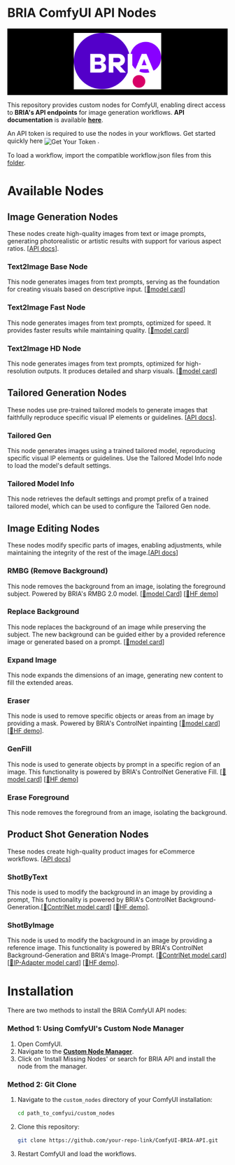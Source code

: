 # BRIA ComfyUI API Nodes

<p align="center" style="background-color:black; padding:10px;">
  <img src="./images/Bria Logo.svg" alt="BRIA Logo" width="200"/>
</p>

This repository provides custom nodes for ComfyUI, enabling direct access to **BRIA's API endpoints** for image generation workflows. **API documentation** is available [**here**](https://bria-ai-api-docs.redoc.ly/#operation//generation/bria-v2/text-to-image). 

An API token is required to use the nodes in your workflows. Get started quickly here
<a href="https://bria.ai/api/" style="text-decoration:none; vertical-align:middle;">
  <img src="https://img.shields.io/badge/GET%20YOUR%20TOKEN-1000%20Free%20Calls-blue?style=flat-square" alt="Get Your Token" height="20">
</a>.

To load a workflow, import the compatible workflow.json files from this [folder](workflows).  


<!-- Placeholder image of cool workflows. -->


 <!-- <img src="./images/bria_api_nodes_workflow_diagram.png" alt="all workflows example" width="400"/> <img src="./images/bria_api_nodes_workflow_diagram_2.png" alt="all workflows example" width="400"/> -->

# Available Nodes

## Image Generation Nodes
These nodes create high-quality images from text or image prompts, generating photorealistic or artistic results with support for various aspect ratios. [[API docs](https://bria-ai-api-docs.redoc.ly/tag/Image-Generation)].

### **Text2Image Base Node**
This node generates images from text prompts, serving as the foundation for creating visuals based on descriptive input. [[🤗model card](https://huggingface.co/briaai/BRIA-2.3)]

### **Text2Image Fast Node**
This node generates images from text prompts, optimized for speed. It provides faster results while maintaining quality. [[🤗model card](https://huggingface.co/briaai/BRIA-2.3-FAST)]

### **Text2Image HD Node**
This node generates images from text prompts, optimized for high-resolution outputs. It produces detailed and sharp visuals. [[🤗model card](https://huggingface.co/briaai/BRIA-2.2-HD)]

## Tailored Generation Nodes
These nodes use pre-trained tailored models to generate images that faithfully reproduce specific visual IP elements or guidelines. [[API docs](https://bria-ai-api-docs.redoc.ly/tag/Tailored-Generation)].

### **Tailored Gen**
This node generates images using a trained tailored model, reproducing specific visual IP elements or guidelines. Use the Tailored Model Info node to load the model's default settings.

### **Tailored Model Info**
This node retrieves the default settings and prompt prefix of a trained tailored model, which can be used to configure the Tailored Gen node.

## Image Editing Nodes
These nodes modify specific parts of images, enabling adjustments, while maintaining the integrity of the rest of the image.[[API docs](https://bria-ai-api-docs.redoc.ly/tag/Image-Editing)]

### **RMBG (Remove Background)**
This node removes the background from an image, isolating the foreground subject. Powered by BRIA's RMBG 2.0 model. [[🤗model Card](https://huggingface.co/briaai/RMBG-2.0)] [[🤗HF demo](https://huggingface.co/spaces/briaai/BRIA-RMBG-2.0)]

### **Replace Background**
This node replaces the background of an image while preserving the subject. The new background can be guided either by a provided reference image or generated based on a prompt. [[🤗model card](https://huggingface.co/briaai/BRIA-2.3-ControlNet-BG-Gen)]

### **Expand Image**
This node expands the dimensions of an image, generating new content to fill the extended areas.

### **Eraser**
This node is used to remove specific objects or areas from an image by providing a mask. Powered by BRIA's ControlNet inpainting [[🤗model card](https://huggingface.co/briaai/BRIA-2.3-ControlNet-Inpainting)] [[🤗HF demo](https://huggingface.co/spaces/briaai/BRIA-Eraser-API)].

### **GenFill**
This node is used to generate objects by prompt in a specific region of an image. This functionality is powered by BRIA's ControlNet Generative Fill. [[🤗model card](https://huggingface.co/briaai/BRIA-2.3-ControlNet-Generative-Fill)] [[🤗HF demo](https://huggingface.co/spaces/briaai/BRIA-Generative-Fill-API)]

### **Erase Foreground**
This node removes the foreground from an image, isolating the background.

## Product Shot Generation Nodes
These nodes create high-quality product images for eCommerce workflows. [[API docs](https://bria-ai-api-docs.redoc.ly/tag/Product-Shots-Generation)]

### **ShotByText**
This node is used to modify the background in an image by providing a prompt, This functionality is powered by BRIA's ControlNet Background-Generation.[[🤗ContrlNet model card](https://huggingface.co/briaai/BRIA-2.3-ControlNet-BG-Gen)] [[🤗HF demo](https://huggingface.co/spaces/briaai/Product-Shot-Generation)].

### **ShotByImage**
This node is used to modify the background in an image by providing a reference image. This functionality is powered by BRIA's ControlNet Background-Generation and BRIA's Image-Prompt. [[🤗ContrlNet model card](https://huggingface.co/briaai/BRIA-2.3-ControlNet-Inpainting)] [[🤗IP-Adapter model card](https://huggingface.co/briaai/Image-Prompt)] [[🤗HF demo](https://huggingface.co/spaces/briaai/Product-Shot-Generation)].

# Installation
There are two methods to install the BRIA ComfyUI API nodes:

### Method 1: Using ComfyUI's Custom Node Manager
1. Open ComfyUI.
2. Navigate to the [**Custom Node Manager**](https://github.com/ltdrdata/ComfyUI-Manager).
3. Click on 'Install Missing Nodes' or search for BRIA API and install the node from the manager.

### Method 2: Git Clone
1. Navigate to the `custom_nodes` directory of your ComfyUI installation:
   ```bash
   cd path_to_comfyui/custom_nodes
   ```
2. Clone this repository:
   ```bash
   git clone https://github.com/your-repo-link/ComfyUI-BRIA-API.git
   ```

3. Restart ComfyUI and load the workflows.

<!-- ### Campaign generation
Coming soon -->
